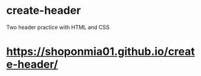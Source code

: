 # create-header
Two header practice with HTML and CSS
# https://shoponmia01.github.io/create-header/
